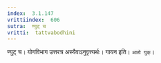 ```yaml
---
index:  3.1.147
vrittiindex:  606
sutra:  ण्युट् च
vritti:  tattvabodhini 
---
```


ण्युट् च। योगविभाग उत्तरत्र अस्यैवाऽनुवृत्त्यर्थः। गायन इति। `आतो युक्`। 

